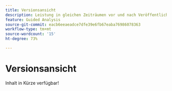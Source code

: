 ```yaml
---
title: Versionsansicht
description: Leistung in gleichen Zeiträumen vor und nach Veröffentlichung vergleichen.
feature: Guided Analysis
source-git-commit: eacb6eeaeadce7dfe39e6fb67eaba76986078363
workflow-type: tm+mt
source-wordcount: '15'
ht-degree: 73%

---
```


# Versionsansicht

Inhalt in Kürze verfügbar!
